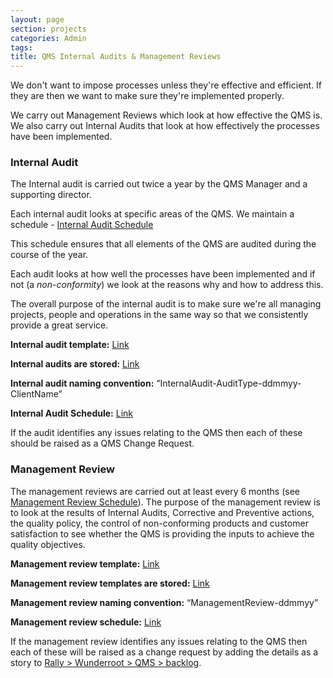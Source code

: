 ```yaml
---
layout: page
section: projects
categories: Admin
tags:
title: QMS Internal Audits & Management Reviews
---
```

We don't want to impose processes unless they're effective and efficient. If they are then we want to make sure they're implemented properly.

We carry out Management Reviews which look at how effective the QMS is. We also carry out Internal Audits that look at how effectively the processes have been implemented.

### Internal Audit

The Internal audit is carried out twice a year by the QMS Manager and a supporting director.

Each internal audit looks at specific areas of the QMS. We maintain a schedule - [Internal Audit Schedule](https://docs.google.com/a/wunderkraut.com/spreadsheet/ccc?key=0Ahb4YZjQwNDgdGFaNi1EVWh1bEU3akVacUVyR3NxVHc#gid=0)

This schedule ensures that all elements of the QMS are audited during the course of the year. 

Each audit looks at how well the processes have been implemented and if not (a *non-conformity*) we look at the reasons why and how to address this.

The overall purpose of the internal audit is to make sure we're all managing projects, people and operations in the same way so that we consistently provide a great service.

**Internal audit template:**
[Link](https://docs.google.com/a/wunderkraut.com/document/d/1R-FjoyK75SIjnsDqrNFWzWXx7KIWXfz1OsxoJPwLcxo/edit)

**Internal audits are stored:**
[Link](https://drive.google.com/a/wunderkraut.com/?tab=mo#folders/0Bxb4YZjQwNDgcEdrQXhsMTVkYlk)

**Internal audit naming convention:**
“InternalAudit-AuditType-ddmmyy-ClientName”

**Internal Audit Schedule:**
[Link](https://docs.google.com/a/wunderkraut.com/spreadsheet/ccc?key=0Ahb4YZjQwNDgdGFaNi1EVWh1bEU3akVacUVyR3NxVHc#gid=0)

If the audit identifies any issues relating to the QMS then each of these should be raised as a QMS Change Request.

### Management Review

The management reviews are carried out at least every 6 months (see [Management Review Schedule](https://docs.google.com/a/wunderkraut.com/spreadsheet/ccc?key=0Ahb4YZjQwNDgdDY1VURkSVBfejJNMlBPbVU3WVl0YVE#gid=0)). The purpose of the management review is to look at the results of Internal Audits, Corrective and Preventive actions, the quality policy, the control of non-conforming products and customer satisfaction to see whether the QMS is providing the inputs to achieve the quality objectives.

**Management review template:**
[Link](https://docs.google.com/a/wunderkraut.com/document/d/1DkaK7SV_6dkpSTTAukJ2CbycD1ybxnchNVLEGYjZHOo/edit)

**Management review templates are stored:**
[Link](https://drive.google.com/a/wunderkraut.com/?tab=mo#folders/0Bxb4YZjQwNDgbWJra3pJRkZXcTg)

**Management review naming convention:**
“ManagementReview-ddmmyy”

**Management review schedule:**
[Link](https://docs.google.com/a/wunderkraut.com/spreadsheet/ccc?key=0Ahb4YZjQwNDgdDY1VURkSVBfejJNMlBPbVU3WVl0YVE#gid=0)

If the management review identifies any issues relating to the QMS then each of these will be raised as a change request by adding the details as a story to [Rally > Wunderroot > QMS > backlog](https://rally1.rallydev.com/#/18084711157d/backlog).
